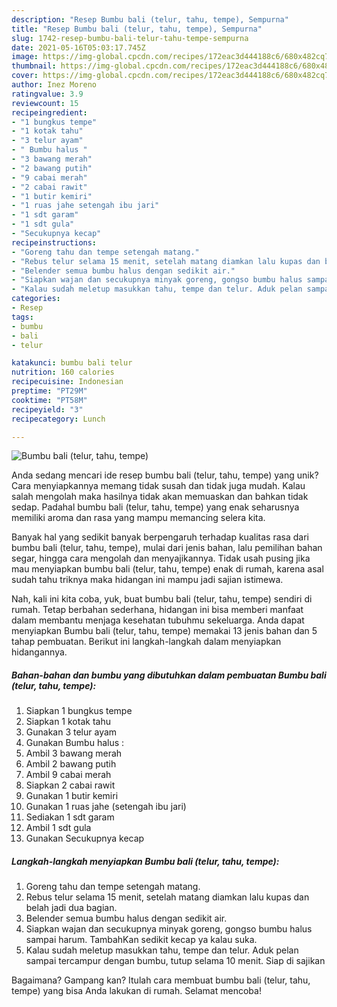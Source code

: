 ```yaml
---
description: "Resep Bumbu bali (telur, tahu, tempe), Sempurna"
title: "Resep Bumbu bali (telur, tahu, tempe), Sempurna"
slug: 1742-resep-bumbu-bali-telur-tahu-tempe-sempurna
date: 2021-05-16T05:03:17.745Z
image: https://img-global.cpcdn.com/recipes/172eac3d444188c6/680x482cq70/bumbu-bali-telur-tahu-tempe-foto-resep-utama.jpg
thumbnail: https://img-global.cpcdn.com/recipes/172eac3d444188c6/680x482cq70/bumbu-bali-telur-tahu-tempe-foto-resep-utama.jpg
cover: https://img-global.cpcdn.com/recipes/172eac3d444188c6/680x482cq70/bumbu-bali-telur-tahu-tempe-foto-resep-utama.jpg
author: Inez Moreno
ratingvalue: 3.9
reviewcount: 15
recipeingredient:
- "1 bungkus tempe"
- "1 kotak tahu"
- "3 telur ayam"
- " Bumbu halus "
- "3 bawang merah"
- "2 bawang putih"
- "9 cabai merah"
- "2 cabai rawit"
- "1 butir kemiri"
- "1 ruas jahe setengah ibu jari"
- "1 sdt garam"
- "1 sdt gula"
- "Secukupnya kecap"
recipeinstructions:
- "Goreng tahu dan tempe setengah matang."
- "Rebus telur selama 15 menit, setelah matang diamkan lalu kupas dan belah jadi dua bagian."
- "Belender semua bumbu halus dengan sedikit air."
- "Siapkan wajan dan secukupnya minyak goreng, gongso bumbu halus sampai harum. TambahKan sedikit kecap ya kalau suka."
- "Kalau sudah meletup masukkan tahu, tempe dan telur. Aduk pelan sampai tercampur dengan bumbu, tutup selama 10 menit. Siap di sajikan"
categories:
- Resep
tags:
- bumbu
- bali
- telur

katakunci: bumbu bali telur 
nutrition: 160 calories
recipecuisine: Indonesian
preptime: "PT29M"
cooktime: "PT58M"
recipeyield: "3"
recipecategory: Lunch

---
```



![Bumbu bali (telur, tahu, tempe)](https://img-global.cpcdn.com/recipes/172eac3d444188c6/680x482cq70/bumbu-bali-telur-tahu-tempe-foto-resep-utama.jpg)

Anda sedang mencari ide resep bumbu bali (telur, tahu, tempe) yang unik? Cara menyiapkannya memang tidak susah dan tidak juga mudah. Kalau salah mengolah maka hasilnya tidak akan memuaskan dan bahkan tidak sedap. Padahal bumbu bali (telur, tahu, tempe) yang enak seharusnya memiliki aroma dan rasa yang mampu memancing selera kita.

Banyak hal yang sedikit banyak berpengaruh terhadap kualitas rasa dari bumbu bali (telur, tahu, tempe), mulai dari jenis bahan, lalu pemilihan bahan segar, hingga cara mengolah dan menyajikannya. Tidak usah pusing jika mau menyiapkan bumbu bali (telur, tahu, tempe) enak di rumah, karena asal sudah tahu triknya maka hidangan ini mampu jadi sajian istimewa.




Nah, kali ini kita coba, yuk, buat bumbu bali (telur, tahu, tempe) sendiri di rumah. Tetap berbahan sederhana, hidangan ini bisa memberi manfaat dalam membantu menjaga kesehatan tubuhmu sekeluarga. Anda dapat menyiapkan Bumbu bali (telur, tahu, tempe) memakai 13 jenis bahan dan 5 tahap pembuatan. Berikut ini langkah-langkah dalam menyiapkan hidangannya.

<!--inarticleads1-->

##### Bahan-bahan dan bumbu yang dibutuhkan dalam pembuatan Bumbu bali (telur, tahu, tempe):

1. Siapkan 1 bungkus tempe
1. Siapkan 1 kotak tahu
1. Gunakan 3 telur ayam
1. Gunakan  Bumbu halus :
1. Ambil 3 bawang merah
1. Ambil 2 bawang putih
1. Ambil 9 cabai merah
1. Siapkan 2 cabai rawit
1. Gunakan 1 butir kemiri
1. Gunakan 1 ruas jahe (setengah ibu jari)
1. Sediakan 1 sdt garam
1. Ambil 1 sdt gula
1. Gunakan Secukupnya kecap




<!--inarticleads2-->

##### Langkah-langkah menyiapkan Bumbu bali (telur, tahu, tempe):

1. Goreng tahu dan tempe setengah matang.
1. Rebus telur selama 15 menit, setelah matang diamkan lalu kupas dan belah jadi dua bagian.
1. Belender semua bumbu halus dengan sedikit air.
1. Siapkan wajan dan secukupnya minyak goreng, gongso bumbu halus sampai harum. TambahKan sedikit kecap ya kalau suka.
1. Kalau sudah meletup masukkan tahu, tempe dan telur. Aduk pelan sampai tercampur dengan bumbu, tutup selama 10 menit. Siap di sajikan




Bagaimana? Gampang kan? Itulah cara membuat bumbu bali (telur, tahu, tempe) yang bisa Anda lakukan di rumah. Selamat mencoba!
